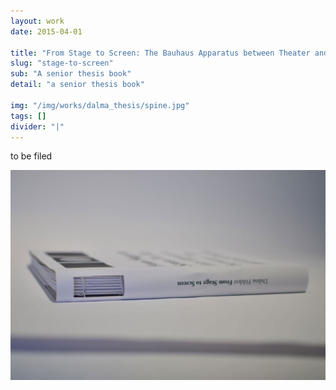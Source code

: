 ```yaml
---
layout: work
date: 2015-04-01

title: "From Stage to Screen: The Bauhaus Apparatus between Theater and Cinema"
slug: "stage-to-screen"
sub: "A senior thesis book"
detail: "a senior thesis book"

img: "/img/works/dalma_thesis/spine.jpg"
tags: []
divider: "|"
---
```


to be filed

![Cover](/img/works/dalma_thesis/spine.jpg)
